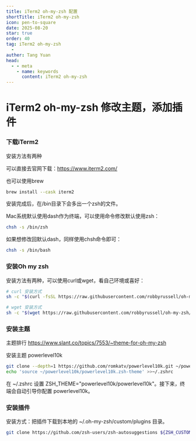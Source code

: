 ```yaml
---
title: iTerm2 oh-my-zsh 配置
shortTitle: iTerm2 oh-my-zsh
icon: pen-to-square
date: 2025-08-20
star: true
order: 40
tag: iTerm2 oh-my-zsh
  - 
auther: Tang Yuan
head:
  - - meta
    - name: keywords
      content: iTerm2 oh-my-zsh
---
```



# iTerm2 oh-my-zsh 修改主题，添加插件


### 下载iTerm2

安装方法有两种

可以直接去官网下载：https://www.iterm2.com/

也可以使用brew
```bash
brew install --cask iterm2
```

安装完成后，在/bin目录下会多出一个zsh的文件。

Mac系统默认使用dash作为终端，可以使用命令修改默认使用zsh：

```bash
chsh -s /bin/zsh
```

如果想修改回默认dash，同样使用chsh命令即可：

```bash
chsh -s /bin/bash
```


### 安装Oh my zsh

安装方法有两种，可以使用curl或wget，看自己环境或喜好：

```bash
# curl 安装方式
sh -c "$(curl -fsSL https://raw.githubusercontent.com/robbyrussell/oh-my-zsh/master/tools/install.sh)"
```

```bash
# wget 安装方式
sh -c "$(wget https://raw.githubusercontent.com/robbyrussell/oh-my-zsh/master/tools/install.sh -O -)"
```



### 安装主题

主题排行 https://www.slant.co/topics/7553/~theme-for-oh-my-zsh

安装主题 powerlevel10k

```bash
git clone --depth=1 https://github.com/romkatv/powerlevel10k.git ~/powerlevel10k
echo 'source ~/powerlevel10k/powerlevel10k.zsh-theme' >>~/.zshrc
```

在 ~/.zshrc 设置 ZSH_THEME="powerlevel10k/powerlevel10k"。接下来，终端会自动引导你配置 powerlevel10k。


### 安装插件

安装方式：把插件下载到本地的 ~/.oh-my-zsh/custom/plugins 目录。
```bash
git clone https://github.com/zsh-users/zsh-autosuggestions ${ZSH_CUSTOM:-~/.oh-my-zsh/custom}/plugins/zsh-autosuggestions
```